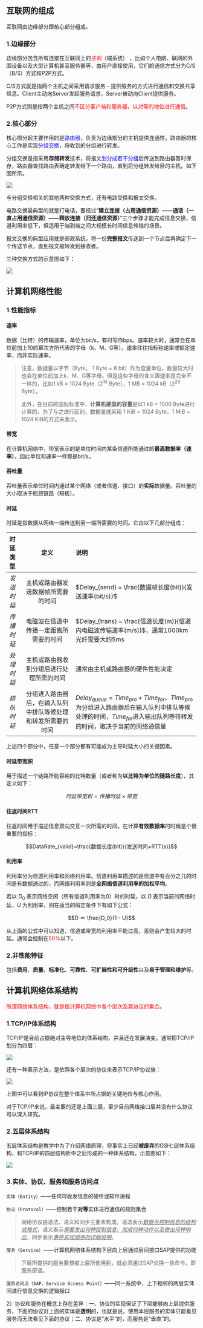 ## 互联网的组成

互联网由边缘部分跟核心部分组成。

### 1.边缘部分

边缘部分包含所有连接在互联网上的<font color=red>*主机*</font>（端系统） ，比如个人电脑、联网的外围设备以及大型计算机甚至服务器等，由用户直接使用，它们的通信方式分为C/S（B/S）方式和P2P方式。

C/S方式就是指两个主机之间采用请求服务 - 提供服务的方式进行通信和交换共享信息。Client主动向Server发起服务请求，Server被动向Client提供服务。

P2P方式则是指两个主机之间<font color=red>不区分客户端和服务器，以对等的地位进行通信</font>。

### 2.核心部分

核心部分起主要作用的是<font color=blue>路由器</font>，负责为边缘部分的主机提供连通性。路由器的核心工作是实现<font color=blue>分组交换</font>，将收到的分组进行转发。

分组交换是指采用**存储转发**技术，将报文<font color=blue>划分成若干分组</font>后传送到路由器暂时保存，路由器查找路由表确定转发给下一个路由，直到将分组转发给目的主机。如下图所示。

![](pics/router.png)

与分组交换相关的其他两种交换方式，还有电路交换和报文交换。

电路交换最典型的就是打电话，要经过“**建立连接（占用通信资源）——通话（一直占用通信资源）——释放连接（归还通信资源）**”三个步骤才能完成信息交换，信道利用率低下，但适用于端到端之间大规模长时间信息传输的场景。

报文交换的典型应用就是邮政系统，将一份**完整报文**传送到一个节点后再确定下一个传送节点，直到报文被转发到接收者。

三种交换方式的示意图如下：

![](pics/2020-0623180600.png)

## 计算机网络性能

### 1.性能指标

#### 速率

数据（比特）的传输速率，单位为bit/s，有时写作bps。速率较大时，通常会在单位前加上10的幂次方所代表的字母（k、M、G等）。速率往往指标称速率或额定速率，而非实际速率。

>注意，数据量以字节（Byte， 1 Byte = 8 bit）作为度量单位，数量较大时也会在单位前加上k、M、G等字母。但是这些字母的含义跟速率是完全不一样的，比如1 kB = 1024 Byte（2<sup>10</sup> Byte），1 MB = 1024 kB（2<sup>20</sup> Byte）。
>
>此外，在目前的国际标准中，**计算机硬盘的容量**是以1 kB = 1000 Byte进行计算的，为了与之进行区别，数据量就采用 1 KiB = 1024 Byte，1 MiB = 1024 KiB的方式来表示。


#### 带宽

在计算机网络中，带宽表示的是单位时间内某条信道所能通过的**最高数据率（速率）**，因此单位和速率一样都是bit/s。

#### 吞吐量

吞吐量表示单位时间内通过某个网络（或者信道、接口）的**实际**数据量。吞吐量的大小取决于瓶颈链路（短板）。

#### 时延

时延是指数据从网络一端传送到另一端所需要的时间。它由以下几部分组成：


| 时延类型   |                             定义                             | 说明                                                                                                                                                                    |
| :--------- | :----------------------------------------------------------: | :---------------------------------------------------------------------------------------------------------------------------------------------------------------------- |
| *发送时延* |              主机或路由器发送数据帧所需要的时间              | $Delay_{send} = \frac{数据帧长度(bit)}{发送速率(bit/s)}$                                                                                                                |
| *传播时延* |            电磁波在信道中传播一定距离所需要的时间            | $Delay_{trans} = \frac{信道长度(m)}{信道内电磁波传输速率(m/s)}$，通常1000km光纤需要大约5ms                                                                              |
| *处理时延* |           主机或路由器收到分组后进行处理所需的时间           | 通常由主机或路由器的硬件性能决定                                                                                                                                        |
| *排队时延* | 分组进入路由器后，在输入队列中排队等候处理和转发所需要的时间 | $Delay_{queue} = Time_{pro} + Time_{for}$，$Time_{pro}$为分组进入路由器后在输入队列中排队等候处理的时间，$Time_{for}$进入输出队列等待转发的时间，取决于当前的网络通信量 |

上述四个部分中，任意一个部分都有可能成为主导时延大小的关键因素。

#### 时延带宽积

用于描述一个链路所能容纳的比特数量（或者称为**以比特为单位的链路长度**），其定义如下：

$$时延带宽积 = 传播时延 × 带宽$$

#### 往返时间RTT

往返时间用于描述信息双向交互一次所需的时间。在计算**有效数据率**的时候是个很重要的指标：

$$DataRate_{valid}=\frac{数据长度(bit)}{发送时间+RTT(s)}$$

#### 利用率

利用率分为信道利用率和网络利用率。信道利用率描述的是信道中有百分之几的时间是有数据通过的，而网络利用率则是**全网络信道利用率的加权平均**。

若以 $D_0$ 表示网络空闲（所有信道利用率为0）时的时延，以 $D$ 表示当前的网络时延，$U$ 为利用率，则在适当的假定条件下有如下公式：

$$D ＝ \frac{D_0}{1 - U}$$

从上面的公式中可以知道，信道或带宽的利用率不能过高，否则会产生较大的时延。通常会控制在<font color=red>50%</font>以下。

### 2.非性能特征

包括**费用**、**质量**、**标准化**、**可靠性**、**可扩展性和可升级性**以及**易于管理和维护**等。

## 计算机网络体系结构

<font color=red>所谓网络体系结构，就是指计算机网络中各个层次及其协议的集合</font>。

### 1.TCP/IP体系结构

TCP/IP是目前占据绝对主导地位的体系结构，并且还在发展演变。通常把TCP/IP划分为四层：

![](pics/tcpip.png)

还有一种表示方法，是依照各个层次的协议来表示TCP/IP协议族：

![](pics/tcpip2.png)

上图中可以看到IP协议在整个体系中所占据的关键地位与核心作用。

对于TCP/IP来说，最主要的还是上面三层，至少目前网络接口层并没有什么协议可以深入研究。

### 2.五层体系结构

五层体系结构是教学中为了介绍网络原理，将事实上已经**被废弃**的OSI七层体系结构，和TCP/IP的四层结构折中之后形成的一种体系结构，示意图如下：

![](pics/tcpip3.png)

### 3.实体、协议、服务和服务访问点

`实体（Entity）`——任何可收发信息的硬件或软件进程

`协议（Protocol）`——控制若干**对等**实体进行通信的规则集合

>网络协议由语法、语义和同步三要素构成。语法表示<u>*数据与控制信息的结构或格式*</u>，语义表示<u>*需要发出何种控制信息、完成何种动作以及做出何种响应*</u>，同步表示<u>*事件实现顺序的详细说明*</u>。

`服务（Service）`——计算机网络体系结构下层向上层通过层间接口SAP提供的功能

>下层所提供的服务要想被上层所使用到，就必须通过SAP交换一些命令，即服务原语。

`服务访问点（SAP，Service Access Point）`——同一系统中，上下相邻的两层实体间进行信息交换的逻辑接口


2）协议和服务在概念上存在差异：一、协议的实现保证了下层能够向上层提供服务，下面的协议对上面的实体是**透明**的，也就是说，使用本层服务的实体只能看见服务而无法看见下面的协议；二、协议是“水平”的，而服务是“垂直”的。